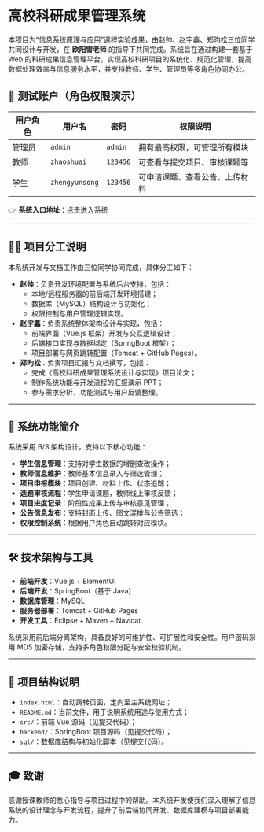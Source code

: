# 高校科研成果管理系统

本项目为“信息系统原理与应用”课程实验成果，由赵帅、赵宇鑫、郑昀松三位同学共同设计与开发，在 **欧阳雪老师** 的指导下共同完成。系统旨在通过构建一套基于 Web 的科研成果信息管理平台，实现高校科研项目的系统化、规范化管理，提高数据处理效率与信息服务水平，并支持教师、学生、管理员等多角色协同办公。

## 🔐 测试账户（角色权限演示）

| 用户角色 | 用户名         | 密码     | 权限说明                       |
| -------- | -------------- | -------- | ------------------------------ |
| 管理员   | `admin`        | `admin`  | 拥有最高权限，可管理所有模块   |
| 教师     | `zhaoshuai`    | `123456` | 可查看与提交项目、审核课题等   |
| 学生     | `zhengyunsong` | `123456` | 可申请课题、查看公告、上传材料 |

👉 **系统入口地址**：[点击进入系统](http://8.137.96.229:9094/daxueshengcycxin/admin/dist/index.html#/news)

---

## 👨‍💻 项目分工说明

本系统开发与文档工作由三位同学协同完成，具体分工如下：

- **赵帅**：负责开发环境配置与系统后台支持，包括：
  - 本地/远程服务器的前后端开发环境搭建；
  - 数据库（MySQL）结构设计与初始化；
  - 权限控制与用户管理逻辑实现。
- **赵宇鑫**：负责系统整体架构设计与实现，包括：
  - 前端界面（Vue.js 框架）开发与交互逻辑设计；
  - 后端接口实现与数据绑定（SpringBoot 框架）；
  - 项目部署与网页跳转配置（Tomcat + GitHub Pages）。
- **郑昀松**：负责项目汇报与文档撰写，包括：
  - 完成《高校科研成果管理系统设计与实现》项目论文；
  - 制作系统功能与开发流程的汇报演示 PPT；
  - 参与需求分析、功能测试与用户反馈整理。

---

## 🧩 系统功能简介

系统采用 B/S 架构设计，支持以下核心功能：

- **学生信息管理**：支持对学生数据的增删查改操作；
- **教师信息维护**：教师基本信息录入与筛选管理；
- **项目申报模块**：项目创建、材料上传、状态追踪；
- **选题审核流程**：学生申请课题，教师线上审核反馈；
- **项目进度记录**：阶段性成果上传与审核意见管理；
- **公告信息发布**：支持封面上传、图文混排与公告筛选；
- **权限控制系统**：根据用户角色自动跳转对应模块。

---

## 🛠 技术架构与工具

- **前端开发**：Vue.js + ElementUI
- **后端开发**：SpringBoot（基于 Java）
- **数据库管理**：MySQL
- **服务器部署**：Tomcat + GitHub Pages
- **开发工具**：Eclipse + Maven + Navicat

系统采用前后端分离架构，具备良好的可维护性、可扩展性和安全性。用户密码采用 MD5 加密存储，支持多角色权限分配与安全校验机制。

---

## 📁 项目结构说明

- `index.html`：自动跳转页面，定向至主系统网址；
- `README.md`：当前文件，用于说明系统用途与使用方式；
- `src/`：前端 Vue 源码（见提交代码）；
- `backend/`：SpringBoot 项目源码（见提交代码）；
- `sql/`：数据库结构与初始化脚本（见提交代码）。

---

## 🎓 致谢

感谢授课教师的悉心指导与项目过程中的帮助。本系统开发使我们深入理解了信息系统的设计理念与开发流程，提升了前后端协同开发、数据库建模与项目部署能力。
